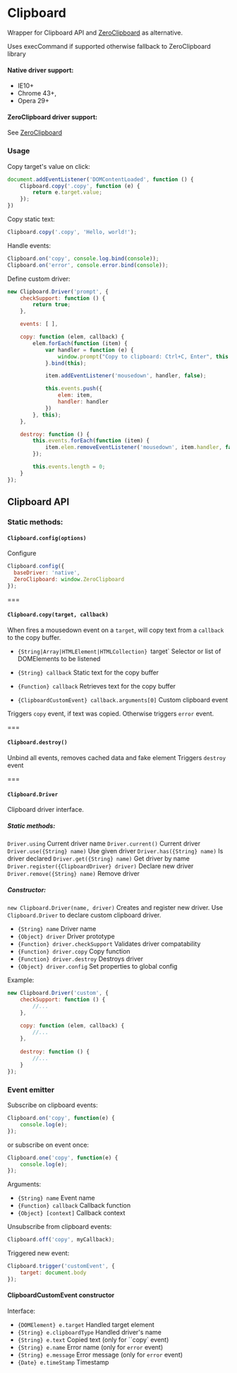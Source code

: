 # Сlipboard
Wrapper for Clipboard API and [ZeroClipboard](https://github.com/zeroclipboard/zeroclipboard) as alternative.

Uses execCommand if supported otherwise fallback to ZeroClipboard library

#### Native driver support:

* IE10+
* Chrome 43+,
* Opera 29+

#### ZeroClipboard driver support:
See [ZeroClipboard](https://github.com/zeroclipboard/zeroclipboard)

### Usage

Copy target's value on click:
```javascript
document.addEventListener('DOMContentLoaded', function () {
    Clipboard.copy('.copy', function (e) {
        return e.target.value;
    });
})
```

Copy static text:
```javascript
Clipboard.copy('.copy', 'Hello, world!');
```


Handle events:
```javascript
Clipboard.on('copy', console.log.bind(console));
Clipboard.on('error', console.error.bind(console));
```


Define custom driver:
```javascript
new Clipboard.Driver('prompt', {
    checkSupport: function () {
        return true;
    },

    events: [ ],

    copy: function (elem, callback) {
        elem.forEach(function (item) {
            var handler = function (e) {
                window.prompt("Copy to clipboard: Ctrl+C, Enter", this.callbackToString(callback, e.target));
            }.bind(this);

            item.addEventListener('mousedown', handler, false);

            this.events.push({
                elem: item,
                handler: handler
            })
        }, this);
    },

    destroy: function () {
        this.events.forEach(function (item) {
            item.elem.removeEventListener('mousedown', item.handler, false);
        });

        this.events.length = 0;
    }
});
```

## Clipboard API

### Static methods:

#### `Clipboard.config(options)`
Configure

```js
Clipboard.config({
  baseDriver: 'native',
  ZeroClipboard: window.ZeroClipboard
});
```

===

#### `Clipboard.copy(target, callback)`
When fires a mousedown event on a `target`, will copy text from a `callback` to the copy buffer.

* `{String|Array|HTMLElement|HTMLCollection} `target` Selector or list of DOMElements to be listened
* `{String} callback` Static text for the copy buffer
* `{Function} callback` Retrieves text for the copy buffer

* `{ClipboardCustomEvent} callback.arguments[0]` Custom clipboard event

Triggers `copy` event, if text was copied. Otherwise triggers `error` event.

===

#### `Clipboard.destroy()`
Unbind all events, removes cached data and fake element
Triggers `destroy` event

===

#### `Clipboard.Driver`
Clipboard driver interface.

##### Static methods:
`Driver.using` Current driver name
`Driver.current()` Current driver
`Driver.use({String} name)` Use given driver
`Driver.has({String} name)` Is driver declared
`Driver.get({String} name)` Get driver by name
`Driver.register({ClipboardDriver} driver)` Declare new driver
`Driver.remove({String} name)` Remove driver

##### Constructor:
`new Clipboard.Driver(name, driver)` Creates and register new driver.
Use `Clipboard.Driver` to declare custom clipboard driver.

* `{String} name` Driver name
* `{Object} driver` Driver prototype
* `{Function} driver.checkSupport` Validates driver compatability
* `{Function} driver.copy` Copy function
* `{Function} driver.destroy` Destroys driver
* `{Object} driver.config` Set properties to global config

Example:

```js
new Clipboard.Driver('custom', {
    checkSupport: function () {
        //...
    },

    copy: function (elem, callback) {
        //...
    },
    
    destroy: function () {
        //...
    }
});
```

### Event emitter

Subscribe on clipboard events:
```js
Clipboard.on('copy', function(e) {
    console.log(e);
});
```

or subscribe on event once:
```js
Clipboard.one('copy', function(e) {
    console.log(e);
});
```

Arguments:

* `{String} name` Event name
* `{Function} callback` Callback function
* `{Object} [context]` Callback context

Unsubscribe from clipboard events:
```js
Clipboard.off('copy', myCallback);
```

Triggered new event:
```js
Clipboard.trigger('customEvent', {
    target: document.body
});
```

#### ClipboardCustomEvent constructor

Interface:

* `{DOMElement} e.target` Handled target element
* `{String} e.clipboardType` Handled driver's name
* `{String} e.text` Copied text (only for ``copy` event)
* `{String} e.name` Error name (only for `error` event)
* `{String} e.message` Error message (only for `error` event)
* `{Date} e.timeStamp` Timestamp
